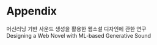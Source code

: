 # Appendix
머신러닝 기반 사운드 생성을 활용한 웹소설 디자인에 관한 연구  
Designing a Web Novel with ML-based Generative Sound
